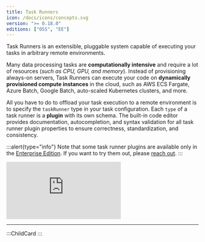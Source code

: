```yaml
---
title: Task Runners
icon: /docs/icons/concepts.svg
version: ">= 0.18.0"
editions: ["OSS", "EE"]
---
```


Task Runners is an extensible, pluggable system capable of executing your tasks in arbitrary remote environments.

Many data processing tasks are **computationally intensive** and require a lot of resources (_such as CPU, GPU, and memory_). Instead of provisioning always-on servers, Task Runners can execute your code on **dynamically provisioned compute instances** in the cloud, such as AWS ECS Fargate, Azure Batch, Google Batch, auto-scaled Kubernetes clusters, and more.

All you have to do to offload your task execution to a remote environment is to specify the `taskRunner` type in your task configuration. Each `type` of a task runner is a **plugin** with its own schema. The built-in code editor provides documentation, autocompletion, and syntax validation for all task runner plugin properties to ensure correctness, standardization, and consistency.

:::alert{type="info"}
Note that some task runner plugins are available only in the [Enterprise Edition](../06.enterprise/index.md). If you want to try them out, please [reach out](/demo).
:::

<div class="video-container">
  <iframe src="https://www.youtube.com/embed/edYa8WAMAdQ?si=2vu6XPUUeTQziWNq" title="YouTube video player" frameborder="0" allow="accelerometer; autoplay; clipboard-write; encrypted-media; gyroscope; picture-in-picture; web-share" referrerpolicy="strict-origin-when-cross-origin" allowfullscreen></iframe>
</div>

---

:::ChildCard
:::
